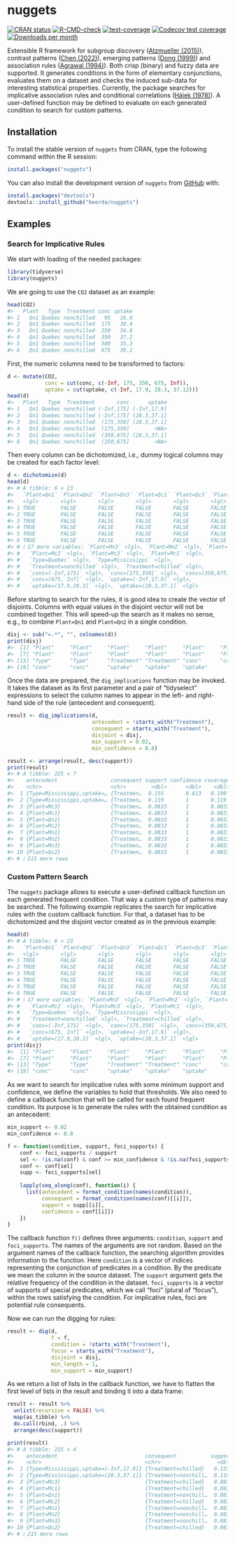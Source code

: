 
<!-- README.md is generated from README.Rmd. Please edit that file -->

# nuggets

<!-- badges: start -->

[![CRAN
status](https://www.r-pkg.org/badges/version/nuggets)](https://CRAN.R-project.org/package=nuggets)
[![R-CMD-check](https://github.com/beerda/nuggets/actions/workflows/R-CMD-check.yaml/badge.svg)](https://github.com/beerda/nuggets/actions/workflows/R-CMD-check.yaml)
[![test-coverage](https://github.com/beerda/nuggets/actions/workflows/test-coverage.yaml/badge.svg)](https://github.com/beerda/nuggets/actions/workflows/test-coverage.yaml)
[![Codecov test
coverage](https://codecov.io/gh/beerda/nuggets/graph/badge.svg)](https://app.codecov.io/gh/beerda/nuggets)
[![Downloads per
month](https://cranlogs.r-pkg.org/badges/nuggets)](https://cran.r-project.org/package=nuggets)
<!-- badges: end -->

Extensible R framework for subgroup discovery ([Atzmueller
(2015)](https://doi.org/10.1002/widm.1144)), contrast patterns ([Chen
(2022)](https://doi.org/10.48550/arXiv.2209.13556)), emerging patterns
([Dong (1999)](https://doi.org/10.1145/312129.312191)) and association
rules ([Agrawal (1994)](https://www.vldb.org/conf/1994/P487.PDF)). Both
crisp (binary) and fuzzy data are supported. It generates conditions in
the form of elementary conjunctions, evaluates them on a dataset and
checks the induced sub-data for interesting statistical properties.
Currently, the package searches for implicative association rules and
conditional correlations ([Hájek
(1978)](https://doi.org/10.1007/978-3-642-66943-9)). A user-defined
function may be defined to evaluate on each generated condition to
search for custom patterns.

## Installation

To install the stable version of `nuggets` from CRAN, type the following
command within the R session:

``` r
install.packages("nuggets")
```

You can also install the development version of `nuggets` from
[GitHub](https://github.com/) with:

``` r
install.packages("devtools")
devtools::install_github("beerda/nuggets")
```

## Examples

### Search for Implicative Rules

We start with loading of the needed packages:

``` r
library(tidyverse)
library(nuggets)
```

We are going to use the `CO2` dataset as an example:

``` r
head(CO2)
#>   Plant   Type  Treatment conc uptake
#> 1   Qn1 Quebec nonchilled   95   16.0
#> 2   Qn1 Quebec nonchilled  175   30.4
#> 3   Qn1 Quebec nonchilled  250   34.8
#> 4   Qn1 Quebec nonchilled  350   37.2
#> 5   Qn1 Quebec nonchilled  500   35.3
#> 6   Qn1 Quebec nonchilled  675   39.2
```

First, the numeric columns need to be transformed to factors:

``` r
d <- mutate(CO2,
            conc = cut(conc, c(-Inf, 175, 350, 675, Inf)),
            uptake = cut(uptake, c(-Inf, 17.9, 28.3, 37.12)))
head(d)
#>   Plant   Type  Treatment       conc      uptake
#> 1   Qn1 Quebec nonchilled (-Inf,175] (-Inf,17.9]
#> 2   Qn1 Quebec nonchilled (-Inf,175] (28.3,37.1]
#> 3   Qn1 Quebec nonchilled  (175,350] (28.3,37.1]
#> 4   Qn1 Quebec nonchilled  (175,350]        <NA>
#> 5   Qn1 Quebec nonchilled  (350,675] (28.3,37.1]
#> 6   Qn1 Quebec nonchilled  (350,675]        <NA>
```

Then every column can be dichotomized, i.e., dummy logical columns may
be created for each factor level:

``` r
d <- dichotomize(d)
head(d)
#> # A tibble: 6 × 23
#>   `Plant=Qn1` `Plant=Qn2` `Plant=Qn3` `Plant=Qc1` `Plant=Qc3` `Plant=Qc2`
#>   <lgl>       <lgl>       <lgl>       <lgl>       <lgl>       <lgl>      
#> 1 TRUE        FALSE       FALSE       FALSE       FALSE       FALSE      
#> 2 TRUE        FALSE       FALSE       FALSE       FALSE       FALSE      
#> 3 TRUE        FALSE       FALSE       FALSE       FALSE       FALSE      
#> 4 TRUE        FALSE       FALSE       FALSE       FALSE       FALSE      
#> 5 TRUE        FALSE       FALSE       FALSE       FALSE       FALSE      
#> 6 TRUE        FALSE       FALSE       FALSE       FALSE       FALSE      
#> # ℹ 17 more variables: `Plant=Mn3` <lgl>, `Plant=Mn2` <lgl>, `Plant=Mn1` <lgl>,
#> #   `Plant=Mc2` <lgl>, `Plant=Mc3` <lgl>, `Plant=Mc1` <lgl>,
#> #   `Type=Quebec` <lgl>, `Type=Mississippi` <lgl>,
#> #   `Treatment=nonchilled` <lgl>, `Treatment=chilled` <lgl>,
#> #   `conc=(-Inf,175]` <lgl>, `conc=(175,350]` <lgl>, `conc=(350,675]` <lgl>,
#> #   `conc=(675, Inf]` <lgl>, `uptake=(-Inf,17.9]` <lgl>,
#> #   `uptake=(17.9,28.3]` <lgl>, `uptake=(28.3,37.1]` <lgl>
```

Before starting to search for the rules, it is good idea to create the
vector of disjoints. Columns with equal values in the disjoint vector
will not be combined together. This will speed-up the search as it makes
no sense, e.g., to combine `Plant=Qn1` and `Plant=Qn2` in a single
condition.

``` r
disj <- sub("=.*", "", colnames(d))
print(disj)
#>  [1] "Plant"     "Plant"     "Plant"     "Plant"     "Plant"     "Plant"    
#>  [7] "Plant"     "Plant"     "Plant"     "Plant"     "Plant"     "Plant"    
#> [13] "Type"      "Type"      "Treatment" "Treatment" "conc"      "conc"     
#> [19] "conc"      "conc"      "uptake"    "uptake"    "uptake"
```

Once the data are prepared, the `dig_implications` function may be
invoked. It takes the dataset as its first parameter and a pair of
“tidyselect” expressions to select the column names to appear in the
left- and right-hand side of the rule (antecedent and consequent).

``` r
result <- dig_implications(d,
                           antecedent = !starts_with("Treatment"),
                           consequent = starts_with("Treatment"),
                           disjoint = disj,
                           min_support = 0.02,
                           min_confidence = 0.8)

result <- arrange(result, desc(support))
print(result)
#> # A tibble: 225 × 7
#>    antecedent                 consequent support confidence coverage  lift count
#>    <chr>                      <chr>        <dbl>      <dbl>    <dbl> <dbl> <dbl>
#>  1 {Type=Mississippi,uptake=… {Treatmen…  0.155       0.813   0.190   1.63    16
#>  2 {Type=Mississippi,uptake=… {Treatmen…  0.119       1       0.119   2       10
#>  3 {Plant=Mc3}                {Treatmen…  0.0833      1       0.0833  2        7
#>  4 {Plant=Mc1}                {Treatmen…  0.0833      1       0.0833  2        7
#>  5 {Plant=Qn1}                {Treatmen…  0.0833      1       0.0833  2        7
#>  6 {Plant=Mc2}                {Treatmen…  0.0833      1       0.0833  2        7
#>  7 {Plant=Mn1}                {Treatmen…  0.0833      1       0.0833  2        7
#>  8 {Plant=Mn2}                {Treatmen…  0.0833      1       0.0833  2        7
#>  9 {Plant=Mn3}                {Treatmen…  0.0833      1       0.0833  2        7
#> 10 {Plant=Qc2}                {Treatmen…  0.0833      1       0.0833  2        7
#> # ℹ 215 more rows
```

### Custom Pattern Search

The `nuggets` package allows to execute a user-defined callback function
on each generated frequent condition. That way a custom type of patterns
may be searched. The following example replicates the search for
implicative rules with the custom callback function. For that, a dataset
has to be dichotomized and the disjoint vector created as in the
previous example:

``` r
head(d)
#> # A tibble: 6 × 23
#>   `Plant=Qn1` `Plant=Qn2` `Plant=Qn3` `Plant=Qc1` `Plant=Qc3` `Plant=Qc2`
#>   <lgl>       <lgl>       <lgl>       <lgl>       <lgl>       <lgl>      
#> 1 TRUE        FALSE       FALSE       FALSE       FALSE       FALSE      
#> 2 TRUE        FALSE       FALSE       FALSE       FALSE       FALSE      
#> 3 TRUE        FALSE       FALSE       FALSE       FALSE       FALSE      
#> 4 TRUE        FALSE       FALSE       FALSE       FALSE       FALSE      
#> 5 TRUE        FALSE       FALSE       FALSE       FALSE       FALSE      
#> 6 TRUE        FALSE       FALSE       FALSE       FALSE       FALSE      
#> # ℹ 17 more variables: `Plant=Mn3` <lgl>, `Plant=Mn2` <lgl>, `Plant=Mn1` <lgl>,
#> #   `Plant=Mc2` <lgl>, `Plant=Mc3` <lgl>, `Plant=Mc1` <lgl>,
#> #   `Type=Quebec` <lgl>, `Type=Mississippi` <lgl>,
#> #   `Treatment=nonchilled` <lgl>, `Treatment=chilled` <lgl>,
#> #   `conc=(-Inf,175]` <lgl>, `conc=(175,350]` <lgl>, `conc=(350,675]` <lgl>,
#> #   `conc=(675, Inf]` <lgl>, `uptake=(-Inf,17.9]` <lgl>,
#> #   `uptake=(17.9,28.3]` <lgl>, `uptake=(28.3,37.1]` <lgl>
print(disj)
#>  [1] "Plant"     "Plant"     "Plant"     "Plant"     "Plant"     "Plant"    
#>  [7] "Plant"     "Plant"     "Plant"     "Plant"     "Plant"     "Plant"    
#> [13] "Type"      "Type"      "Treatment" "Treatment" "conc"      "conc"     
#> [19] "conc"      "conc"      "uptake"    "uptake"    "uptake"
```

As we want to search for implicative rules with some minimum support and
confidence, we define the variables to hold that thresholds. We also
need to define a callback function that will be called for each found
frequent condition. Its purpose is to generate the rules with the
obtained condition as an antecedent:

``` r
min_support <- 0.02
min_confidence <- 0.8

f <- function(condition, support, foci_supports) {
    conf <- foci_supports / support
    sel <- !is.na(conf) & conf >= min_confidence & !is.na(foci_supports) & foci_supports >= min_support
    conf <- conf[sel]
    supp <- foci_supports[sel]
    
    lapply(seq_along(conf), function(i) { 
      list(antecedent = format_condition(names(condition)),
           consequent = format_condition(names(conf)[[i]]),
           support = supp[[i]],
           confidence = conf[[i]])
    })
}
```

The callback function `f()` defines three arguments: `condition`,
`support` and `foci_supports`. The names of the arguments are not
random. Based on the argument names of the callback function, the
searching algorithm provides information to the function. Here
`condition` is a vector of indices representing the conjunction of
predicates in a condition. By the predicate we mean the column in the
source dataset. The `support` argument gets the relative frequency of
the condition in the dataset. `foci_supports` is a vector of supports of
special predicates, which we call “foci” (plural of “focus”), within the
rows satisfying the condition. For implicative rules, foci are potential
rule consequents.

Now we can run the digging for rules:

``` r
result <- dig(d,
              f = f,
              condition = !starts_with("Treatment"),
              focus = starts_with("Treatment"),
              disjoint = disj,
              min_length = 1,
              min_support = min_support)
```

As we return a list of lists in the callback function, we have to
flatten the first level of lists in the result and binding it into a
data frame:

``` r
result <- result %>%
  unlist(recursive = FALSE) %>%
  map(as_tibble) %>%
  do.call(rbind, .) %>%
  arrange(desc(support))

print(result)
#> # A tibble: 225 × 4
#>    antecedent                            consequent           support confidence
#>    <chr>                                 <chr>                  <dbl>      <dbl>
#>  1 {Type=Mississippi,uptake=(-Inf,17.9]} {Treatment=chilled}   0.155       0.813
#>  2 {Type=Mississippi,uptake=(28.3,37.1]} {Treatment=nonchill…  0.119       1    
#>  3 {Plant=Mc3}                           {Treatment=chilled}   0.0833      1    
#>  4 {Plant=Mc1}                           {Treatment=chilled}   0.0833      1    
#>  5 {Plant=Qn1}                           {Treatment=nonchill…  0.0833      1    
#>  6 {Plant=Mc2}                           {Treatment=chilled}   0.0833      1    
#>  7 {Plant=Mn1}                           {Treatment=nonchill…  0.0833      1    
#>  8 {Plant=Mn2}                           {Treatment=nonchill…  0.0833      1    
#>  9 {Plant=Mn3}                           {Treatment=nonchill…  0.0833      1    
#> 10 {Plant=Qc2}                           {Treatment=chilled}   0.0833      1    
#> # ℹ 215 more rows
```
